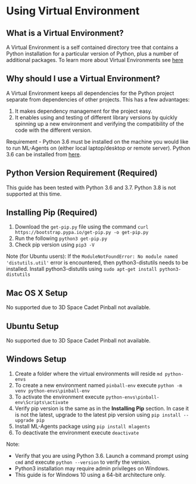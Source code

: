 # Using Virtual Environment

## What is a Virtual Environment?
A Virtual Environment is a self contained directory tree that contains a Python installation
for a particular version of Python, plus a number of additional packages. To learn more about
Virtual Environments see [here](https://docs.python.org/3/library/venv.html)

## Why should I use a Virtual Environment?
A Virtual Environment keeps all dependencies for the Python project separate from dependencies
of other projects. This has a few advantages:
1. It makes dependency management for the project easy.
1. It enables using and testing of different library versions by quickly
spinning up a new environment and verifying the compatibility of the code with the
different version.

Requirement - Python 3.6 must be installed on the machine you would like
to run ML-Agents on (either local laptop/desktop or remote server). Python 3.6 can be
installed from [here](https://www.python.org/downloads/).

## Python Version Requirement (Required)
This guide has been tested with Python 3.6 and 3.7. Python 3.8 is not supported at this time.

## Installing Pip (Required)

1. Download the `get-pip.py` file using the command `curl https://bootstrap.pypa.io/get-pip.py -o get-pip.py`
1. Run the following `python3 get-pip.py`
1. Check pip version using `pip3 -V`

Note (for Ubuntu users): If the `ModuleNotFoundError: No module named 'distutils.util'` error is encountered, then
python3-distutils needs to be installed. Install python3-distutils using `sudo apt-get install python3-distutils`

## Mac OS X Setup

No supported due to 3D Space Cadet Pinball not available.

## Ubuntu Setup

No supported due to 3D Space Cadet Pinball not available.

## Windows Setup

1. Create a folder where the virtual environments will reside `md python-envs`
1. To create a new environment named `pinball-env` execute `python -m venv python-envs\pinball-env`
1. To activate the environment execute `python-envs\pinball-env\Scripts\activate`
1. Verify pip version is the same as in the __Installing Pip__ section. In case it is not the
latest, upgrade to the latest pip version using `pip install --upgrade pip`
1. Install ML-Agents package using `pip install mlagents`
1. To deactivate the environment execute `deactivate`

Note:
- Verify that you are using Python 3.6. Launch a command prompt using `cmd` and
 execute `python --version` to verify the version.
- Python3 installation may require admin privileges on Windows.
- This guide is for Windows 10 using a 64-bit architecture only.